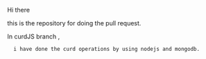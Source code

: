 Hi there

this is the repository for doing the pull request.


In curdJS branch ,
 
      i have done the curd operations by using nodejs and mongodb.
